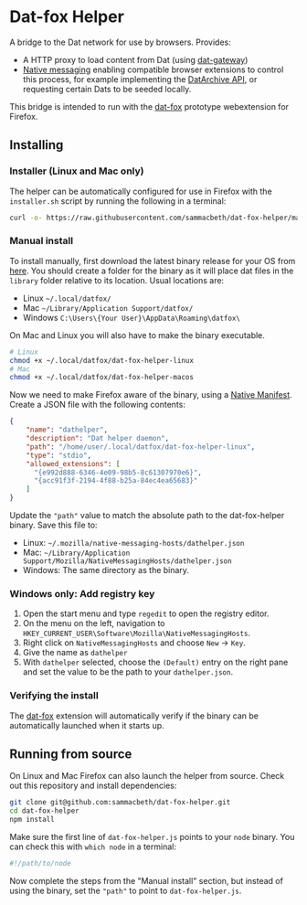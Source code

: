 # Dat-fox Helper

A bridge to the Dat network for use by browsers. Provides:

 * A HTTP proxy to load content from Dat (using [dat-gateway](https://github.com/sammacbeth/dat-gateway))
 * [Native messaging](https://developer.mozilla.org/en-US/Add-ons/WebExtensions/Native_messaging) enabling compatible browser extensions to control this process,
 for example implementing the [DatArchive API](https://beakerbrowser.com/docs/apis/dat.html), or requesting certain Dats to be seeded
 locally.

This bridge is intended to run with the [dat-fox](https://github.com/sammacbeth/dat-fox)
prototype webextension for Firefox.


## Installing

### Installer (Linux and Mac only)

The helper can be automatically configured for use in Firefox with the `installer.sh` script by running the following in a terminal:

```bash
curl -o- https://raw.githubusercontent.com/sammacbeth/dat-fox-helper/master/installer.sh | bash
```

### Manual install

To install manually, first download the latest binary release for your OS from [here](https://github.com/sammacbeth/dat-fox-helper/releases). You should create a folder for the binary as it will place dat files in the `library` folder relative to its location. Usual locations are:
 * Linux `~/.local/datfox/`
 * Mac `~/Library/Application Support/datfox/`
 * Windows `C:\Users\{Your User}\AppData\Roaming\datfox\`

On Mac and Linux you will also have to make the binary executable.
```bash
# Linux
chmod +x ~/.local/datfox/dat-fox-helper-linux
# Mac
chmod +x ~/.local/datfox/dat-fox-helper-macos
```

Now we need to make Firefox aware of the binary, using a [Native Manifest](https://developer.mozilla.org/en-US/Add-ons/WebExtensions/Native_manifests#Native_messaging_manifests). Create a JSON file with the following contents:
```json
{
    "name": "dathelper",
    "description": "Dat helper daemon",
    "path": "/home/user/.local/datfox/dat-fox-helper-linux",
    "type": "stdio",
    "allowed_extensions": [
      "{e992d888-6346-4e09-98b5-8c61307970e6}",
      "{acc91f3f-2194-4f88-b25a-84ec4ea65683}"
    ]
}
```

Update the `"path"` value to match the absolute path to the dat-fox-helper binary. Save this file to:
 * Linux: `~/.mozilla/native-messaging-hosts/dathelper.json`
 * Mac: `~/Library/Application Support/Mozilla/NativeMessagingHosts/dathelper.json`
 * Windows: The same directory as the binary.
 
### Windows only: Add registry key

 1. Open the start menu and type `regedit` to open the registry editor.
 2. On the menu on the left, navigation to `HKEY_CURRENT_USER\Software\Mozilla\NativeMessagingHosts`.
 3. Right click on `NativeMessagingHosts` and choose `New` -> `Key`.
 4. Give the name as `dathelper`
 5. With `dathelper` selected, choose the `(Default)` entry on the right pane and set the value to be the path to your `dathelper.json`.
 
### Verifying the install

The [dat-fox](https://github.com/sammacbeth/dat-fox) extension will automatically verify if the binary can be automatically launched when it starts up.

## Running from source

On Linux and Mac Firefox can also launch the helper from source. Check out this repository and install dependencies:
```bash
git clone git@github.com:sammacbeth/dat-fox-helper.git
cd dat-fox-helper
npm install
```

Make sure the first line of `dat-fox-helper.js` points to your `node` binary. You can check this with `which node` in a terminal:
```sh
#!/path/to/node
```

Now complete the steps from the "Manual install" section, but instead of using the binary, set the `"path"` to point to `dat-fox-helper.js`.
